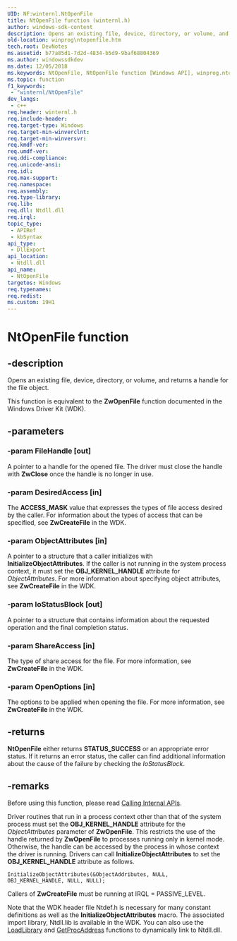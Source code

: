 ```yaml
---
UID: NF:winternl.NtOpenFile
title: NtOpenFile function (winternl.h)
author: windows-sdk-content
description: Opens an existing file, device, directory, or volume, and returns a handle for the file object.
old-location: winprog\ntopenfile.htm
tech.root: DevNotes
ms.assetid: b77a85d1-7d2d-4834-b5d9-9baf68804369
ms.author: windowssdkdev
ms.date: 12/05/2018
ms.keywords: NtOpenFile, NtOpenFile function [Windows API], winprog.ntopenfile, winternl/NtOpenFile
ms.topic: function
f1_keywords: 
 - "winternl/NtOpenFile"
dev_langs:
 - c++
req.header: winternl.h
req.include-header: 
req.target-type: Windows
req.target-min-winverclnt: 
req.target-min-winversvr: 
req.kmdf-ver: 
req.umdf-ver: 
req.ddi-compliance: 
req.unicode-ansi: 
req.idl: 
req.max-support: 
req.namespace: 
req.assembly: 
req.type-library: 
req.lib: 
req.dll: Ntdll.dll
req.irql: 
topic_type:
 - APIRef
 - kbSyntax
api_type:
 - DllExport
api_location:
 - Ntdll.dll
api_name:
 - NtOpenFile
targetos: Windows
req.typenames: 
req.redist: 
ms.custom: 19H1
---
```


# NtOpenFile function


## -description


Opens an existing file, device, directory, or volume, and returns a handle for the file 
    object.

This function is equivalent to the <b>ZwOpenFile</b> function documented in the 
    Windows Driver Kit (WDK).


## -parameters




### -param FileHandle [out]

A pointer to a handle for the opened file. The driver must close the handle with 
      <b>ZwClose</b> once the handle is no longer in use.


### -param DesiredAccess [in]

The <b>ACCESS_MASK</b> value that expresses the types of file access desired by the 
      caller. For information about the types of access that can be specified, see 
      <b>ZwCreateFile</b> in the WDK.


### -param ObjectAttributes [in]

A pointer to a structure that a caller initializes with 
      <b>InitializeObjectAttributes</b>. If the caller is not running in the system process 
      context, it must set the <b>OBJ_KERNEL_HANDLE</b> attribute for 
      <i>ObjectAttributes</i>. For more information about specifying object attributes, see 
      <b>ZwCreateFile</b> in the WDK.


### -param IoStatusBlock [out]

A pointer to a structure that contains information about the requested operation and the final completion 
      status.


### -param ShareAccess [in]

The type of share access for the file. For more information, see 
      <b>ZwCreateFile</b> in the WDK.


### -param OpenOptions [in]

The options to be applied when opening the file. For more information, see 
       <b>ZwCreateFile</b> in the WDK.


## -returns



<b>NtOpenFile</b> either returns 
       <b>STATUS_SUCCESS</b> or an appropriate error status. If it returns an error status, the 
       caller can find additional information about the cause of the failure by checking the 
       <i>IoStatusBlock</i>.




## -remarks



Before using this function, please read 
    <a href="https://docs.microsoft.com/windows/desktop/DevNotes/calling-internal-apis">Calling Internal APIs</a>.

Driver routines that run in a process context other than that of the system process must set the 
     <b>OBJ_KERNEL_HANDLE</b> attribute for the <i>ObjectAttributes</i> 
     parameter of <b>ZwOpenFile</b>. This restricts the use of the handle returned by 
     <b>ZwOpenFile</b> to processes running only in kernel mode. Otherwise, the handle can 
     be accessed by the process in whose context the driver is running. Drivers can call 
     <b>InitializeObjectAttributes</b> to set the 
     <b>OBJ_KERNEL_HANDLE</b> attribute as follows.

<code>InitializeObjectAttributes(&amp;ObjectAddributes, NULL, OBJ_KERNEL_HANDLE, NULL, NULL);</code>

Callers of <b>ZwCreateFile</b> must be running at IRQL = PASSIVE_LEVEL.

Note that the WDK header file Ntdef.h is necessary for many constant definitions 
    as well as the <b>InitializeObjectAttributes</b> macro. The associated import library, 
    Ntdll.lib is available in the WDK. You can also use the 
    <a href="https://docs.microsoft.com/windows/desktop/api/libloaderapi/nf-libloaderapi-loadlibrarya">LoadLibrary</a> and 
    <a href="https://docs.microsoft.com/windows/desktop/api/libloaderapi/nf-libloaderapi-getprocaddress">GetProcAddress</a> functions to dynamically link to 
    Ntdll.dll.



